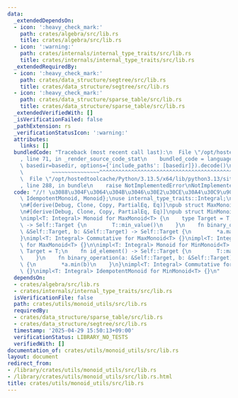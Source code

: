 ```yaml
---
data:
  _extendedDependsOn:
  - icon: ':heavy_check_mark:'
    path: crates/algebra/src/lib.rs
    title: crates/algebra/src/lib.rs
  - icon: ':warning:'
    path: crates/internals/internal_type_traits/src/lib.rs
    title: crates/internals/internal_type_traits/src/lib.rs
  _extendedRequiredBy:
  - icon: ':heavy_check_mark:'
    path: crates/data_structure/segtree/src/lib.rs
    title: crates/data_structure/segtree/src/lib.rs
  - icon: ':heavy_check_mark:'
    path: crates/data_structure/sparse_table/src/lib.rs
    title: crates/data_structure/sparse_table/src/lib.rs
  _extendedVerifiedWith: []
  _isVerificationFailed: false
  _pathExtension: rs
  _verificationStatusIcon: ':warning:'
  attributes:
    links: []
  bundledCode: "Traceback (most recent call last):\n  File \"/opt/hostedtoolcache/Python/3.13.5/x64/lib/python3.13/site-packages/onlinejudge_verify/documentation/build.py\"\
    , line 71, in _render_source_code_stat\n    bundled_code = language.bundle(stat.path,\
    \ basedir=basedir, options={'include_paths': [basedir]}).decode()\n          \
    \         ~~~~~~~~~~~~~~~^^^^^^^^^^^^^^^^^^^^^^^^^^^^^^^^^^^^^^^^^^^^^^^^^^^^^^^^^^^^^^^^^^\n\
    \  File \"/opt/hostedtoolcache/Python/3.13.5/x64/lib/python3.13/site-packages/onlinejudge_verify/languages/rust.py\"\
    , line 288, in bundle\n    raise NotImplementedError\nNotImplementedError\n"
  code: "//! \u3088\u304F\u3064\u304B\u3046\u30E2\u30CE\u30A4\u30C9\u9054\n\nuse algebra::{Commutative,\
    \ IdempotentMonoid, Monoid};\nuse internal_type_traits::Integral;\nuse std::marker::PhantomData;\n\
    \n#[derive(Debug, Clone, Copy, PartialEq, Eq)]\npub struct MaxMonoid<T: Integral>(PhantomData<T>);\n\
    \n#[derive(Debug, Clone, Copy, PartialEq, Eq)]\npub struct MinMonoid<T: Integral>(PhantomData<T>);\n\
    \nimpl<T: Integral> Monoid for MaxMonoid<T> {\n    type Target = T;\n    fn id_element()\
    \ -> Self::Target {\n        T::min_value()\n    }\n    fn binary_operation(a:\
    \ &Self::Target, b: &Self::Target) -> Self::Target {\n        *a.max(b)\n    }\n\
    }\nimpl<T: Integral> Commutative for MaxMonoid<T> {}\nimpl<T: Integral> IdempotentMonoid\
    \ for MaxMonoid<T> {}\n\nimpl<T: Integral> Monoid for MinMonoid<T> {\n    type\
    \ Target = T;\n    fn id_element() -> Self::Target {\n        T::max_value()\n\
    \    }\n    fn binary_operation(a: &Self::Target, b: &Self::Target) -> Self::Target\
    \ {\n        *a.min(b)\n    }\n}\nimpl<T: Integral> Commutative for MinMonoid<T>\
    \ {}\nimpl<T: Integral> IdempotentMonoid for MinMonoid<T> {}\n"
  dependsOn:
  - crates/algebra/src/lib.rs
  - crates/internals/internal_type_traits/src/lib.rs
  isVerificationFile: false
  path: crates/utils/monoid_utils/src/lib.rs
  requiredBy:
  - crates/data_structure/sparse_table/src/lib.rs
  - crates/data_structure/segtree/src/lib.rs
  timestamp: '2025-04-29 15:50:13+09:00'
  verificationStatus: LIBRARY_NO_TESTS
  verifiedWith: []
documentation_of: crates/utils/monoid_utils/src/lib.rs
layout: document
redirect_from:
- /library/crates/utils/monoid_utils/src/lib.rs
- /library/crates/utils/monoid_utils/src/lib.rs.html
title: crates/utils/monoid_utils/src/lib.rs
---
```

